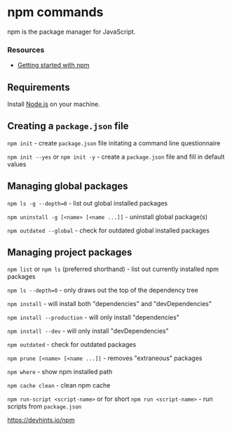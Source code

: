 npm commands
====

npm is the package manager for JavaScript.

### Resources

* [Getting started with npm](https://docs.npmjs.com/)

Requirements
----

Install [Node.js](https://nodejs.org/en/download/package-manager/) on your machine.


Creating a `package.json` file
----

`npm init` - create `package.json` file initating a command line questionnaire

`npm init --yes` or `npm init -y` - create a `package.json` file and fill in default values

Managing global packages
----

`npm ls -g --depth=0` - list out global installed packages

`npm uninstall -g [<name> [<name ...]]` - uninstall global package(s)

`npm outdated --global` - check for outdated global installed packages

Managing project packages
----

`npm list` or `npm ls` (preferred shorthand) - list out currently installed npm packages

`npm ls --depth=0` - only draws out the top of the dependency tree

`npm install` -  will install both "dependencies" and "devDependencies"

`npm install --production` -  will only install "dependencies"

`npm install --dev` - will only install "devDependencies"

`npm outdated` - check for outdated packages

`npm prune [<name> [<name ...]]` - removes "extraneous" packages

`npm where` - show npm installed path

`npm cache clean` - clean npm cache

`npm run-script <script-name>` or for short `npm run <script-name>` - run scripts from `package.json`

<https://devhints.io/npm>
